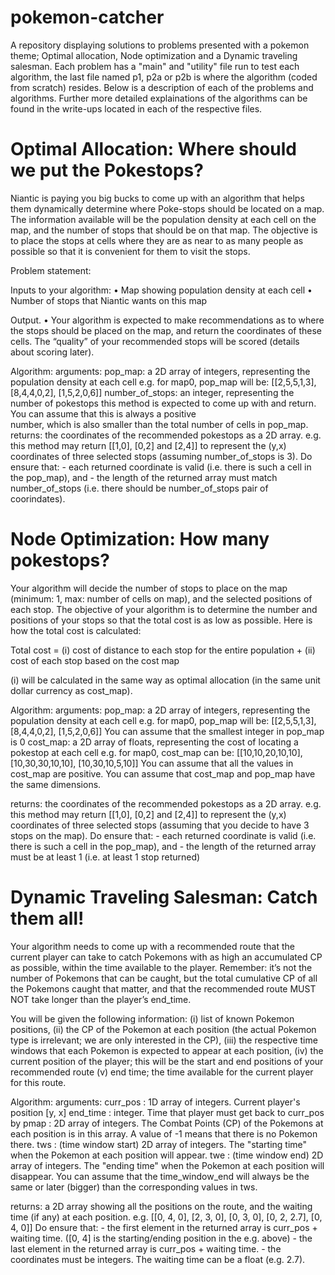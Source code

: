 # pokemon-catcher
A repository displaying solutions to problems presented with a pokemon theme; Optimal allocation, Node optimization and a Dynamic traveling salesman.
Each problem has a "main" and "utility" file run to test each algorithm, the last file named p1, p2a or p2b is where the algorithm (coded from scratch) resides.
Below is a description of each of the problems and algorithms. Further more detailed explainations of the algorithms can be found in the write-ups located in each of the respective files.


# Optimal Allocation: Where should we put the Pokestops? 

Niantic is paying you big bucks to come up with an algorithm that helps them dynamically determine where Poke-stops should be located on a map. The information available will be the population density at each cell on the map, and the number of stops that should be on that map. The objective is to place the stops at cells where they are as near to as many people as possible so that it is convenient for them to visit the stops.
	 
Problem statement:

Inputs to your algorithm:
•	Map showing population density at each cell
•	Number of stops that Niantic wants on this map

Output. 
•	Your algorithm is expected to make recommendations as to where the stops should be placed on the map, and return the coordinates of these cells. The “quality” of your recommended stops will be scored (details about scoring later).

Algorithm:
arguments: 
  pop_map: a 2D array of integers, representing the population density at each cell
            e.g. for map0, pop_map will be:
                 [[2,5,5,1,3], [8,4,4,0,2], [1,5,2,0,6]]
   number_of_stops: an integer, representing the number of pokestops this method is expected 
                    to come up with and return. You can assume that this is always a positive  
                    number, which is also smaller than the total number of cells in pop_map.
 returns: the coordinates of the recommended pokestops as a 2D array. 
          e.g. this method may return [[1,0], [0,2] and [2,4]] to represent the (y,x) coordinates 
          of three selected stops (assuming number_of_stops is 3).
          Do ensure that:
            - each returned coordinate is valid (i.e. there is such a cell in the pop_map), and
            - the length of the returned array must match number_of_stops 
              (i.e. there should be number_of_stops pair of coorindates).
            
            
            
# Node Optimization: How many pokestops?

Your algorithm will decide the number of stops to place on the map (minimum: 1, max: number of cells on map), and the selected positions of each stop. The objective of your algorithm is to determine the number and positions of your stops so that the total cost is as low as possible. Here is how the total cost is calculated: 

Total cost = 	(i) cost of distance to each stop for the entire population + 
(ii) cost of each stop based on the cost map

(i) will be calculated in the same way as optimal allocation (in the same unit dollar currency as cost_map).

Algorithm:
 arguments: 
   pop_map: a 2D array of integers, representing the population density at each cell
            e.g. for map0, pop_map will be:
                 [[2,5,5,1,3], [8,4,4,0,2], [1,5,2,0,6]]
             You can assume that the smallest integer in pop_map is 0
   cost_map: a 2D array of floats, representing the cost of locating a pokestop at each cell
             e.g. for map0, cost_map can be:
                 [[10,10,20,10,10], [10,30,30,10,10], [10,30,10,5,10]]
             You can assume that all the values in cost_map are positive.
             You can assume that cost_map and pop_map have the same dimensions.

 returns: the coordinates of the recommended pokestops as a 2D array. 
          e.g. this method may return [[1,0], [0,2] and [2,4]] to represent the (y,x) coordinates 
          of three selected stops (assuming that you decide to have 3 stops on the map).
          Do ensure that:
            - each returned coordinate is valid (i.e. there is such a cell in the pop_map), and
            - the length of the returned array must be at least 1 (i.e. at least 1 stop returned)



# Dynamic Traveling Salesman: Catch them all!
Your algorithm needs to come up with a recommended route that the current player can take to catch Pokemons with as high an accumulated CP as possible, within the time available to the player. Remember: it’s not the number of Pokemons that can be caught, but the total cumulative CP of all the Pokemons caught that matter, and that the recommended route MUST NOT take longer than the player’s end_time.

You will be given the following information:
(i)	list of known Pokemon positions, 
(ii)	the CP of the Pokemon at each position (the actual Pokemon type is irrelevant; we are only interested in the CP),
(iii)	the respective time windows that each Pokemon is expected to appear at each position,
(iv)	the current position of the player; this will be the start and end positions of your recommended route
(v)	end time; the time available for the current player for this route. 

Algorithm:
 arguments: 
   curr_pos : 1D array of integers. Current player's position [y, x]
   end_time : integer. Time that player must get back to curr_pos by
   pmap     : 2D array of integers. The Combat Points (CP) of the Pokemons at each position is in this array. A value of -1 means that there is no Pokemon there.
   tws      : (time window start) 2D array of integers. The "starting time" when the Pokemon at each position will appear.
   twe      : (time window end)   2D array of integers. The "ending time" when the Pokemon at each position will disappear. You can assume that the time_window_end will always be the same or later (bigger) than the corresponding values in tws.              

 returns: a 2D array showing all the positions on the route, and the waiting time (if any) at each position.
          e.g. [[0, 4, 0], [2, 3, 0], [0, 3, 0], [0, 2, 2.7], [0, 4, 0]]
       Do ensure that:
       - the first element in the returned array is curr_pos + waiting time. ([0, 4] is the starting/ending position in the e.g. above)
       - the last element in the returned array is curr_pos + waiting time.
       - the coordinates must be integers. The waiting time can be a float (e.g. 2.7).
